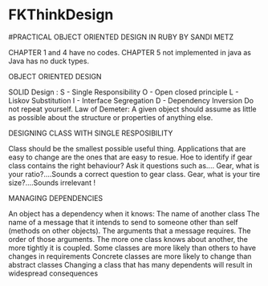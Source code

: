 # FKThinkDesign
#PRACTICAL OBJECT ORIENTED DESIGN IN RUBY BY SANDI METZ

CHAPTER 1 and 4 have no codes.
CHAPTER 5 not implemented in java as Java has no duck types.


OBJECT ORIENTED DESIGN 

SOLID Design :
S - Single Responsibility
O - Open closed principle
L - Liskov Substitution
I - Interface Segregation
D - Dependency Inversion
Do not repeat yourself.
Law of Demeter: A given object should assume as little as possible about the structure or properties of anything else.




DESIGNING CLASS WITH SINGLE RESPOSIBILITY 

Class should be the smallest possible useful thing.
Applications that are easy to change are the ones that are easy to resue.
Hoe to identify if gear class contains the right behaviour?
Ask it questions such as....
Gear, what is your ratio?....Sounds a correct question to gear class.
Gear, what is your tire size?....Sounds irrelevant !


MANAGING DEPENDENCIES

An object has a dependency when it knows:
The name of another class
The name of a message that it intends to send to someone other than self (methods on other objects).
The arguments that a message requires.
The order of those arguments.
The more one class knows about another, the more tightly it is coupled.
Some classes are more likely than others to have changes in requirements
Concrete classes are more likely to change than abstract classes
Changing a class that has many dependents will result in widespread consequences





